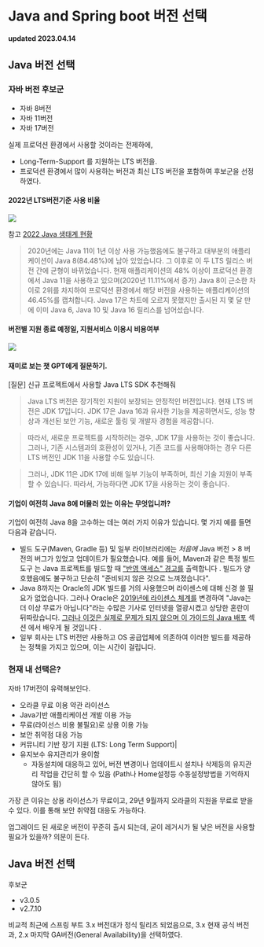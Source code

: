 # Java and Spring boot 버전 선택

**updated 2023.04.14**

## Java 버전 선택

### 자바 버전 후보군

- 자바 8버전
- 자바 11버전
- 자바 17버전

실제 프로덕션 환경에서 사용할 것이라는 전제하에,

- Long-Term-Support 를 지원하는 LTS 버전을.
- 프로덕션 환경에서 많이 사용하는 버전과 최신 LTS 버전을 포함하여 후보군을 선정 하였다.

#### 2022년 LTS버전기준 사용 비율

<img src="https://newrelic.com/sites/default/files/2022-05/reports_stateofjava_1.svg"/>

참고 [2022 Java 생태계 현황](https://newrelic.com/resources/report/2022-state-of-java-ecosystem)

> 2020년에는 Java 11이 1년 이상 사용 가능했음에도 불구하고 대부분의 애플리케이션이 Java 8(84.48%)에 남아 있었습니다. 그 이후로 이 두 LTS 릴리스 버전 간에 균형이 바뀌었습니다. 현재 애플리케이션의 48% 이상이 프로덕션 환경에서 Java 11을 사용하고 있으며(2020년 11.11%에서 증가) Java 8이 근소한 차이로 2위를 차지하여 프로덕션 환경에서 해당 버전을 사용하는 애플리케이션의 46.45%를 캡처합니다.
> Java 17은 차트에 오르지 못했지만 출시된 지 몇 달 만에 이미 Java 6, Java 10 및 Java 16 릴리스를 넘어섰습니다.

#### 버전별 지원 종료 예정일, 지원서비스 이용시 비용여부

<img src="https://velog.velcdn.com/images%2Fdevbro%2Fpost%2F8bd62d2e-b17b-4d6c-937e-459466458351%2Fn002.png"/>

#### 재미로 보는 챗 GPT에게 질문하기.

[질문] 신규 프로젝트에서 사용할 Java LTS SDK 추천해줘

> Java LTS 버전은 장기적인 지원이 보장되는 안정적인 버전입니다. 현재 LTS 버전은 JDK 17입니다. JDK 17은 Java 16과 유사한 기능을 제공하면서도, 성능 향상과 개선된 보안 기능, 새로운 툴링 및 개발자 경험을 제공합니다.

> 따라서, 새로운 프로젝트를 시작하려는 경우, JDK 17을 사용하는 것이 좋습니다. 그러나, 기존 시스템과의 호환성이 있거나, 기존 코드를 사용해야하는 경우 다른 LTS 버전인 JDK 11을 사용할 수도 있습니다.

> 그러나, JDK 11은 JDK 17에 비해 일부 기능이 부족하며, 최신 기술 지원이 부족할 수 있습니다. 따라서, 가능하다면 JDK 17을 사용하는 것이 좋습니다.

#### 기업이 여전히 Java 8에 머물러 있는 이유는 무엇입니까?

기업이 여전히 Java 8을 고수하는 데는 여러 가지 이유가 있습니다. 몇 가지 예를 들면 다음과 같습니다.

- 빌드 도구(Maven, Gradle 등) 및 일부 라이브러리에는 *처음에* Java 버전 > 8 버전의 버그가 있었고 업데이트가 필요했습니다. 예를 들어, Maven과 같은 특정 빌드 도구 는 Java 프로젝트를 빌드할 때 ["반영 액세스" 경고를](https://issues.apache.org/jira/browse/GROOVY-8339) 출력합니다 . 빌드가 양호했음에도 불구하고 단순히 "준비되지 않은 것으로 느껴졌습니다".
- Java 8까지는 Oracle의 JDK 빌드를 거의 사용했으며 라이센스에 대해 신경 쓸 필요가 없었습니다. 그러나 Oracle은 [2019년에 라이센스 체계를](https://www.oracle.com/technetwork/java/javase/overview/oracle-jdk-faqs.html) 변경하여 "Java는 더 이상 무료가 아닙니다"라는 수많은 기사로 인터넷을 열광시켰고 상당한 혼란이 뒤따랐습니다. [그러나 이것은 실제로 문제가 되지 않으며 이 가이드의 Java 배포](https://www.marcobehler.com/guides/a-guide-to-java-versions-and-features#_java_distributions) 섹션 에서 배우게 될 것입니다 .
- 일부 회사는 LTS 버전만 사용하고 OS 공급업체에 의존하여 이러한 빌드를 제공하는 정책을 가지고 있으며, 이는 시간이 걸립니다.

### 현재 내 선택은?

자바 17버전이 유력해보인다.

- 오라클 무료 이용 약관 라이선스
- Java기반 애플리케이션 개발 이용 가능
- 무료(라이선스 비용 불필요)로 상용 이용 가능
- 보안 취약점 대응 가능
- 커뮤니티 기반 장기 지원 (LTS: Long Term Support)|
- 유지보수 유지관리가 용이함
  - 자동설치에 대응하고 있어, 버전 변경이나 업데이트시 설치나 삭제등의 유지관리 작업을 간단히 할 수 있음 (Path나 Home설정등 수동설정방법을 기억하지 않아도 됨)

가장 큰 이유는 상용 라이선스가 무료이고, 29년 9월까지 오라클의 지원을 무료로 받을 수 있다. 이를 통해 보안 취약점 대응도 가능하다.

업그레이드 된 새로운 버전이 꾸준히 출시 되는데, 굳이 레거시가 될 낮은 버전을 사용할 필요가 있을까? 의문이 든다.

## Java 버전 선택

후보군

- v3.0.5
- v2.7.10

비교적 최근에 스프링 부트 3.x 버전대가 정식 릴리즈 되었음으로, 3.x 현재 공식 버전과, 2.x 마지막 GA버전(General Availability)을 선택하였다.
